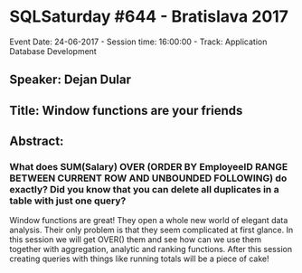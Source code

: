 # SQLSaturday #644 - Bratislava 2017
Event Date: 24-06-2017 - Session time: 16:00:00 - Track: Application  Database Development
## Speaker: Dejan Dular
## Title: Window functions are your friends
## Abstract:
### What does SUM(Salary) OVER (ORDER BY EmployeeID RANGE BETWEEN CURRENT ROW AND UNBOUNDED FOLLOWING) do exactly? Did you know that you can delete all duplicates in a table with just one query?

Window functions are great! They open a whole new world of elegant data analysis. Their only problem is that they seem complicated at first glance. In this session we will get OVER() them and see how can we use them together with aggregation, analytic and ranking functions. After this session creating queries with things like running totals will be a piece of cake!

